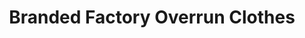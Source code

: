 ---
title: "Branded Factory Overrun Clothes"
url: /batangas-city/branded-factory-overrun-clothes/
shop: clothes
---